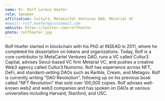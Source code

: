 ```yaml
---
name: Dr. Rolf Lorenz Hoefer
role: Speaker
affiliation: Cultur3, MetaCartel Ventures DAO, Metarial VC
#email: rolf.hoefer@protonmail.com
website: https://twitter.com/rolfhoefer
photo: rolfhoefer.jpg
---
```


Rolf Hoefer started in blockchain with his PhD at INSEAD in 2011, where he completed his dissertation on tokens and organizations. Today, Rolf is a core contributor to MetaCartel Ventures DAO, runs a VC called Cultur3 Capital, advises Seoul-based VC firm Metarial VC, and pushes a creative Web3 agency called Cultur3 Numomo. Rolf has experience across NFT, DeFi, and standard-setting DAOs such as Rarible, Cream, and Metagov. Rolf is currently writing "DAO Revolution", following up on his previous book called "NFT Revolution" that sold over 100,000 copies. Rolf advises well-known web2 and web3 companies and has spoken on DAOs at various universities including Harvard, Stanford, and USC.
